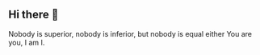 ## Hi there 👋

Nobody is superior, nobody is inferior, but nobody is equal either You are you, I am I.

